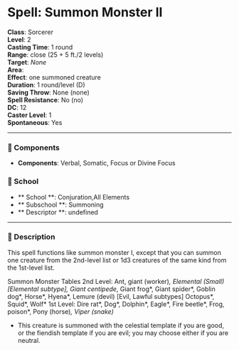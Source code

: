 
# Spell: Summon Monster II
**Class**: Sorcerer  
**Level**: 2  
**Casting Time**: 1 round  
**Range**: close (25 + 5 ft./2 levels)  
**Target**: _None_  
**Area**:   
**Effect**: one summoned creature  
**Duration**: 1 round/level (D)  
**Saving Throw**: None (none)  
**Spell Resistance**: No (no)  
**DC**: 12  
**Caster Level**: 1  
**Spontaneous**: Yes

---

### 🔮 Components
- **Components**: Verbal, Somatic, Focus or Divine Focus

### 🏫 School
- ** School **: Conjuration,All Elements
- ** Subschool **: Summoning
- ** Descriptor **: undefined
---

### 📜 Description
This spell functions like summon monster I, except that you can summon one creature from the 2nd-level list or 1d3 creatures of the same kind from the 1st-level list.

Summon Monster Tables
2nd Level: Ant, giant (worker)*, Elemental (Small) [Elemental subtype], Giant centipede*, Giant frog*, Giant spider*, Goblin dog*, Horse*, Hyena*, Lemure (devil) [Evil, Lawful subtypes] Octopus*, Squid*, Wolf*
1st Level: Dire rat*, Dog*, Dolphin*, Eagle*, Fire beetle*, Frog, poison*, Pony (horse)*, Viper (snake)*
 * This creature is summoned with the celestial template if you are good, or the fiendish template if you are evil; you may choose either if you are neutral.
